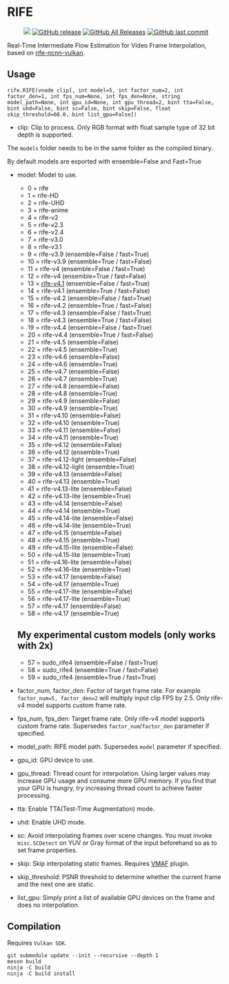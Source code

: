 # RIFE

<p align="center">
    <a href="https://visitorbadge.io/status?path=https%3A%2F%2Fgithub.com%2Fstyler00dollar%2FVapourSynth-RIFE-ncnn-Vulkan%2F"><img src="https://api.visitorbadge.io/api/visitors?path=https%3A%2F%2Fgithub.com%2Fstyler00dollar%2FVapourSynth-RIFE-ncnn-Vulkan%2F&labelColor=%23697689&countColor=%23ff8a65&style=plastic&labelStyle=none" /></a> 
    <a href="https://github.com/styler00dollar/VapourSynth-RIFE-ncnn-Vulkan/releases"><img alt="GitHub release" src="https://img.shields.io/github/release/styler00dollar/VapourSynth-RIFE-ncnn-Vulkan.svg?style=flat-square" /></a>
    <a href="https://github.com/styler00dollar/VapourSynth-RIFE-ncnn-Vulkan/releases"><img alt="GitHub All Releases" src="https://img.shields.io/github/downloads/styler00dollar/VapourSynth-RIFE-ncnn-Vulkan/total.svg?style=flat-square&color=%2364ff82" /></a>
    <a href="https://github.com/styler00dollar/VapourSynth-RIFE-ncnn-Vulkan/commits"><img alt="GitHub last commit" src="https://img.shields.io/github/last-commit/styler00dollar/VapourSynth-RIFE-ncnn-Vulkan.svg?style=flat-square" /></a>
</p>

Real-Time Intermediate Flow Estimation for Video Frame Interpolation, based on [rife-ncnn-vulkan](https://github.com/nihui/rife-ncnn-vulkan).


## Usage
    rife.RIFE(vnode clip[, int model=5, int factor_num=2, int factor_den=1, int fps_num=None, int fps_den=None, string model_path=None, int gpu_id=None, int gpu_thread=2, bint tta=False, bint uhd=False, bint sc=False, bint skip=False, float skip_threshold=60.0, bint list_gpu=False])

- clip: Clip to process. Only RGB format with float sample type of 32 bit depth is supported.

The `models` folder needs to be in the same folder as the compiled binary.

By default models are exported with ensemble=False and Fast=True

- model: Model to use.
  - 0 = rife
  - 1 = rife-HD
  - 2 = rife-UHD
  - 3 = rife-anime
  - 4 = rife-v2
  - 5 = rife-v2.3
  - 6 = rife-v2.4
  - 7 = rife-v3.0
  - 8 = rife-v3.1
  - 9 = rife-v3.9 (ensemble=False / fast=True)
  - 10 = rife-v3.9 (ensemble=True / fast=False)
  - 11 = rife-v4 (ensemble=False / fast=True)
  - 12 = rife-v4 (ensemble=True / fast=False)
  - 13 = [rife-v4.1](https://github.com/mirrorsysu/rife-ncnn-vulkan/tree/model_4_1) (ensemble=False / fast=True)
  - 14 = rife-v4.1 (ensemble=True / fast=False)
  - 15 = rife-v4.2 (ensemble=False / fast=True)
  - 16 = rife-v4.2 (ensemble=True / fast=False)
  - 17 = rife-v4.3 (ensemble=False / fast=True)
  - 18 = rife-v4.3 (ensemble=True / fast=False)
  - 19 = rife-v4.4 (ensemble=False / fast=True)
  - 20 = rife-v4.4 (ensemble=True / fast=False)
  - 21 = rife-v4.5 (ensemble=False)
  - 22 = rife-v4.5 (ensemble=True)
  - 23 = rife-v4.6 (ensemble=False)
  - 24 = rife-v4.6 (ensemble=True)
  - 25 = rife-v4.7 (ensemble=False)
  - 26 = rife-v4.7 (ensemble=True)
  - 27 = rife-v4.8 (ensemble=False)
  - 28 = rife-v4.8 (ensemble=True)
  - 29 = rife-v4.9 (ensemble=False)
  - 30 = rife-v4.9 (ensemble=True)
  - 31 = rife-v4.10 (ensemble=False)
  - 32 = rife-v4.10 (ensemble=True)
  - 33 = rife-v4.11 (ensemble=False)
  - 34 = rife-v4.11 (ensemble=True)
  - 35 = rife-v4.12 (ensemble=False)
  - 36 = rife-v4.12 (ensemble=True)
  - 37 = rife-v4.12-light (ensemble=False)
  - 38 = rife-v4.12-light (ensemble=True)
  - 39 = rife-v4.13 (ensemble=False)
  - 40 = rife-v4.13 (ensemble=True)
  - 41 = rife-v4.13-lite (ensemble=False)
  - 42 = rife-v4.13-lite (ensemble=True)
  - 43 = rife-v4.14 (ensemble=False)
  - 44 = rife-v4.14 (ensemble=True)
  - 45 = rife-v4.14-lite (ensemble=False)
  - 46 = rife-v4.14-lite (ensemble=True)
  - 47 = rife-v4.15 (ensemble=False)
  - 48 = rife-v4.15 (ensemble=True)
  - 49 = rife-v4.15-lite (ensemble=False)
  - 50 = rife-v4.15-lite (ensemble=True)
  - 51 = rife-v4.16-lite (ensemble=False)
  - 52 = rife-v4.16-lite (ensemble=True)
  - 53 = rife-v4.17 (ensemble=False)
  - 54 = rife-v4.17 (ensemble=True)
  - 55 = rife-v4.17-lite (ensemble=False)
  - 56 = rife-v4.17-lite (ensemble=True)
  - 57 = rife-v4.17 (ensemble=False)
  - 58 = rife-v4.17 (ensemble=True)
  ## My experimental custom models (only works with 2x)

  - 57 = sudo_rife4 (ensemble=False / fast=True)
  - 58 = sudo_rife4 (ensemble=True / fast=False)
  - 59 = sudo_rife4 (ensemble=True / fast=True)

- factor_num, factor_den: Factor of target frame rate. For example `factor_num=5, factor_den=2` will multiply input clip FPS by 2.5. Only rife-v4 model supports custom frame rate.

- fps_num, fps_den: Target frame rate. Only rife-v4 model supports custom frame rate. Supersedes `factor_num`/`factor_den` parameter if specified.

- model_path: RIFE model path. Supersedes `model` parameter if specified.

- gpu_id: GPU device to use.

- gpu_thread: Thread count for interpolation. Using larger values may increase GPU usage and consume more GPU memory. If you find that your GPU is hungry, try increasing thread count to achieve faster processing.

- tta: Enable TTA(Test-Time Augmentation) mode.

- uhd: Enable UHD mode.

- sc: Avoid interpolating frames over scene changes. You must invoke `misc.SCDetect` on YUV or Gray format of the input beforehand so as to set frame properties.

- skip: Skip interpolating static frames. Requires [VMAF](https://github.com/HomeOfVapourSynthEvolution/VapourSynth-VMAF) plugin.

- skip_threshold: PSNR threshold to determine whether the current frame and the next one are static.

- list_gpu: Simply print a list of available GPU devices on the frame and does no interpolation.

## Compilation

Requires `Vulkan SDK`.

```
git submodule update --init --recursive --depth 1
meson build
ninja -C build
ninja -C build install
```
